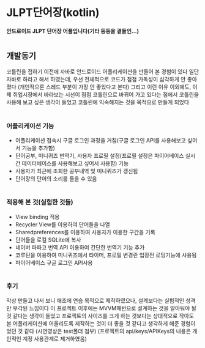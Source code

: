# JLPT단어장(kotlin)
#### 안드로이드 JLPT 단어장 어플입니다(기타 등등을 곁들인...)

#
#
#
#
#

## 개발동기
코틀린을 접하기 이전에 자바로 안드로이드 어플리케이션을 만들어 본 경험이 있다
일단 자바로 하라고 해서 하였는데, 우선 전체적으로 코드가 점점 가독성이 심각하게 안 좋아졌다 (개인적으론 스레드 부분이 가장 안 좋았다고 본다)
그리고 이런 이유 이외에도, 이제 취업시장에서 바라보는 시선이 점점 코틀린으로 바뀌어 가고 있다는 점에서 코틀린을 사용해 보고 싶은 생각이 들었고 코틀린에 익숙해지는 것을 목적으로 만들게 되었다

#
#
#
#

### 어플리케이션 기능
- 어플리케이션 접속시 구글 로그인 과정을 거침(구글 로그인 API를 사용해보고 싶어서 기능을 추가함)
- 단어공부, 미니퀴즈 번역기, 사용자 프로필 설정(프로필 설정은 파이어베이스 실시간 데이터베이스를 사용해보고 싶어서 사용함) 기능
- 사용자가 최근에 조회한 공부내역 및 미니퀴즈가 갱신됨
- 단어장의 단어의 소리를 들을 수 있음

#
#
#
#

### 적용해 본 것(실험한 것들)
- View binding 적용
- Recycler View를 이용하여 단어들을 나열
- Sharedpreferences를 이용하여 사용자가 이용한 구간을 기록
- 단어들을 로컬 SQLite에 복사
- 네이버 파파고 번역 API 이용하여 간단한 번역기 기능 추가
- 코루틴을 이용하여 미니퀴즈에서 타이머, 프로필 변경란 입장전 로딩기능에 사용됨
- 파이어베이스 구글 로그인 API사용

#
#
#
#

### 후기
막상 만들고 나서 보니 애초에 연습 목적으로 제작하였으나, 설계보다는 실험적인 성격만 부각된 느낌이다
이 프로젝트 이후에는 MVVM패턴으로 설계하는 것을 알아둬야 될 것 같다는 생각이 들었고
프로젝트의 사이즈를 크게 하는 것보다는 상대적으로 작아도 본 어플리케이션에 어울리도록 제작하는 것이 더 좋을 것 같다고 생각하게 해준 경험이었던 것 같다
(시연영상은 test폴더 첨부)
(프로젝트의 api/keys/APIKeys의 내용은 개인적인 계정 사용관계로 제거하였음)